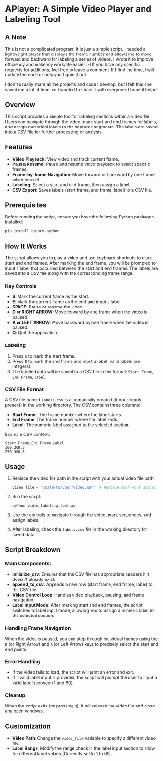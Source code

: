 # APlayer: A Simple Video Player and Labeling Tool

## A Note

This is not a complicated program. It is just a simple script. I needed a lightweight player that displays the frame number and allows me to move forward and backward for labeling a series of videos. I wrote it to improve efficiency and make my work/life easier :-) If you have any specific requests for additions, feel free to leave a comment. If I find the time, I will update the code or help you figure it out.

I don't usually share all the projects and code I develop, but I felt this one saved me a lot of time, so I wanted to share it with everyone. I hope it helps!

## Overview

This script provides a simple tool for labeling sections within a video file. Users can navigate through the video, mark start and end frames for labels, and assign numerical labels to the captured segments. The labels are saved into a CSV file for further processing or analysis.

## Features

- **Video Playback**: View video and track current frame.
- **Pause/Resume**: Pause and resume video playback to select specific frames.
- **Frame-by-frame Navigation**: Move forward or backward by one frame when paused.
- **Labeling**: Select a start and end frame, then assign a label.
- **CSV Export**: Saves labels (start frame, end frame, label) to a CSV file.
  
## Prerequisites

Before running the script, ensure you have the following Python packages installed:

```bash
pip install opencv-python
```

## How It Works

The script allows you to play a video and use keyboard shortcuts to mark start and end frames. After marking the end frame, you will be prompted to input a label that occurred between the start and end frames. The labels are saved into a CSV file along with the corresponding frame range.

### Key Controls

- **S**: Mark the current frame as the start.
- **E**: Mark the current frame as the end and input a label.
- **SPACE**: Pause or resume the video.
- **D or RIGHT ARROW**: Move forward by one frame when the video is paused.
- **A or LEFT ARROW**: Move backward by one frame when the video is paused.
- **Q**: Quit the application.

### Labeling

1. Press `S` to mark the start frame.
2. Press `E` to mark the end frame and input a label (valid labels are integers).
3. The labeled data will be saved to a CSV file in the format: `Start Frame`, `End Frame`, `Label`.

### CSV File Format

A CSV file named `labels.csv` is automatically created (if not already present) in the working directory. The CSV contains three columns:

- **Start Frame**: The frame number where the label starts.
- **End Frame**: The frame number where the label ends.
- **Label**: The numeric label assigned to the selected section.

Example CSV content:
```
Start Frame,End Frame,Label
100,200,5
250,300,3
```

## Usage

1. Replace the video file path in the script with your actual video file path:

    ```python
    video_file = "/path/to/your/video.mp4"  # Replace with your actual video file path
    ```

2. Run the script:

    ```bash
    python video_labeling_tool.py
    ```

3. Use the controls to navigate through the video, mark sequences, and assign labels.

4. After labeling, check the `labels.csv` file in the working directory for saved data.

## Script Breakdown

### Main Components:

- **initialize_csv**: Ensures that the CSV file has appropriate headers if it doesn't already exist.
- **append_to_csv**: Appends a new row (start frame, end frame, label) to the CSV file.
- **Video Control Loop**: Handles video playback, pausing, and frame navigation.
- **Label Input Mode**: After marking start and end frames, the script switches to label input mode, allowing you to assign a numeric label to the selected section.

### Handling Frame Navigation

When the video is paused, you can step through individual frames using the `D` (or Right Arrow) and `A` (or Left Arrow) keys to precisely select the start and end points.

### Error Handling

- If the video fails to load, the script will print an error and exit.
- If invalid label input is provided, the script will prompt the user to input a valid label (between 1 and 60).

### Cleanup

When the script exits (by pressing `Q`), it will release the video file and close any open windows.

## Customization

- **Video Path**: Change the `video_file` variable to specify a different video file.
- **Label Range**: Modify the range check in the label input section to allow for different label values (Currently set to 1 to 69).
